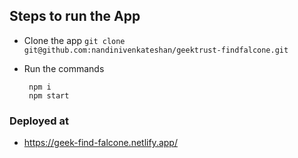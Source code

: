 
## Steps to run the App
- Clone the app `git clone git@github.com:nandinivenkateshan/geektrust-findfalcone.git`
- Run the commands <br />

       npm i
       npm start


### Deployed at 
- https://geek-find-falcone.netlify.app/
